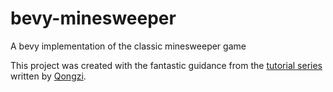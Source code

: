 # bevy-minesweeper
A bevy implementation of the classic minesweeper game

This project was created with the fantastic guidance from the [tutorial series](https://dev.to/qongzi/series/16975) written by [Qongzi](https://dev.to/qongzi). 
